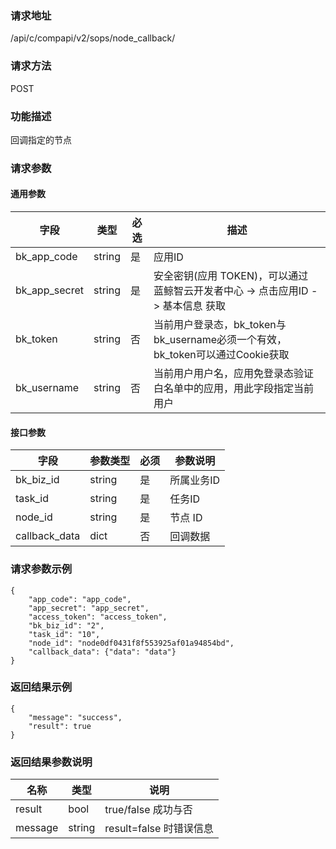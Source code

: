 
### 请求地址

/api/c/compapi/v2/sops/node_callback/



### 请求方法

POST


### 功能描述

回调指定的节点

### 请求参数


#### 通用参数

| 字段 | 类型 | 必选 |  描述 |
|-----------|------------|--------|------------|
| bk_app_code  |  string    | 是 | 应用ID     |
| bk_app_secret|  string    | 是 | 安全密钥(应用 TOKEN)，可以通过 蓝鲸智云开发者中心 -&gt; 点击应用ID -&gt; 基本信息 获取 |
| bk_token     |  string    | 否 | 当前用户登录态，bk_token与bk_username必须一个有效，bk_token可以通过Cookie获取 |
| bk_username  |  string    | 否 | 当前用户用户名，应用免登录态验证白名单中的应用，用此字段指定当前用户 |

#### 接口参数

|   字段   |    参数类型  |  必须  |     参数说明     |
| ------------ | ------------ | ------ | ---------------- |
|   bk_biz_id    |   string     |   是   |  所属业务ID |
|   task_id     |   string   |   是   |  任务ID     |
|   node_id        | string     | 是         | 节点 ID                        |
|   callback_data        | dict     | 否         | 回调数据           |           |

### 请求参数示例

```
{
    "app_code": "app_code",
    "app_secret": "app_secret",
    "access_token": "access_token",
    "bk_biz_id": "2",
    "task_id": "10",
    "node_id": "node0df0431f8f553925af01a94854bd",
    "callback_data": {"data": "data"}
}
```

### 返回结果示例

```
{
    "message": "success",
    "result": true
}
```

### 返回结果参数说明

|      名称     |     类型   |               说明             |
| ------------  | ---------- | ------------------------------ |
|  result       | bool       | true/false 成功与否            |
|  message      | string     | result=false 时错误信息        |